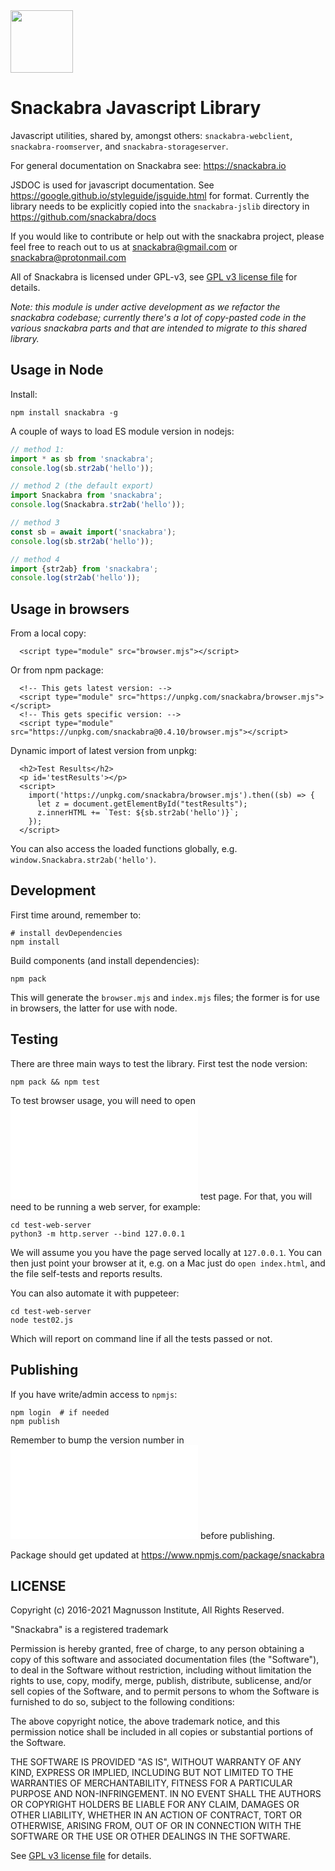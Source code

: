 <img src="https://user-images.githubusercontent.com/844289/156240563-cfa8d1ff-fd55-43d7-a867-e9e7c77d183e.svg" width="100">

# Snackabra Javascript Library

Javascript utilities, shared by, amongst others:
``snackabra-webclient``, ``snackabra-roomserver``, and
``snackabra-storageserver``.

For general documentation on Snackabra see: https://snackabra.io

JSDOC is used for javascript documentation. See
https://google.github.io/styleguide/jsguide.html for format.
Currently the library needs to be explicitly copied into
the ``snackabra-jslib`` directory in https://github.com/snackabra/docs

If you would like to contribute or help out with the snackabra
project, please feel free to reach out to us at snackabra@gmail.com or
snackabra@protonmail.com

All of Snackabra is licensed under GPL-v3, see [GPL v3 license
file](LICENSE.md) for details.

_Note: this module is under active development as we refactor
the snackabra codebase; currently there's a lot of copy-pasted
code in the various snackabra parts and that are intended to
migrate to this shared library._


## Usage in Node

Install:

```
npm install snackabra -g
```

A couple of ways to load ES module version in nodejs:

```javascript
// method 1:
import * as sb from 'snackabra';
console.log(sb.str2ab('hello'));

// method 2 (the default export)
import Snackabra from 'snackabra';
console.log(Snackabra.str2ab('hello'));

// method 3
const sb = await import('snackabra');
console.log(sb.str2ab('hello'));

// method 4
import {str2ab} from 'snackabra';
console.log(str2ab('hello'));
```

## Usage in browsers

From a local copy:

```
  <script type="module" src="browser.mjs"></script>
```

Or from npm package:

```
  <!-- This gets latest version: -->
  <script type="module" src="https://unpkg.com/snackabra/browser.mjs"></script>
  <!-- This gets specific version: -->
  <script type="module" src="https://unpkg.com/snackabra@0.4.10/browser.mjs"></script>
```

Dynamic import of latest version from unpkg:

```
  <h2>Test Results</h2>
  <p id='testResults'></p>
  <script>
    import('https://unpkg.com/snackabra/browser.mjs').then((sb) => {
      let z = document.getElementById("testResults");
      z.innerHTML += `Test: ${sb.str2ab('hello')}`;
    });
  </script>
```

You can also access the loaded functions globally, e.g. ``window.Snackabra.str2ab('hello')``.


## Development

First time around, remember to:

```
# install devDependencies
npm install
```

Build components (and install dependencies):

```
npm pack
```

This will generate the ``browser.mjs`` and ``index.mjs`` files;
the former is for use in browsers, the latter for use with node.

## Testing

There are three main ways to test the library. First test the node version:

```
npm pack && npm test
```

To test browser usage, you will need to open 
![index.html](test-web-server/index.html) test page.
For that, you will
need to be running a web server, for example:

```
cd test-web-server
python3 -m http.server --bind 127.0.0.1
```

We will assume you you have the page served locally at ``127.0.0.1``.
You can then just point your browser at it, e.g. on a Mac just do
``open index.html``, and the file self-tests and reports results.

You can also automate it with puppeteer:

```
cd test-web-server
node test02.js
```

Which will report on command line if all the tests passed or not.


## Publishing

If you have write/admin access to ``npmjs``:

```
npm login  # if needed
npm publish
```

Remember to bump the version number in ![package.json](package.json) before publishing.

Package should get updated at https://www.npmjs.com/package/snackabra 


## LICENSE

Copyright (c) 2016-2021 Magnusson Institute, All Rights Reserved.

"Snackabra" is a registered trademark

Permission is hereby granted, free of charge, to any person obtaining
a copy of this software and associated documentation files (the
"Software"), to deal in the Software without restriction, including
without limitation the rights to use, copy, modify, merge, publish,
distribute, sublicense, and/or sell copies of the Software, and to
permit persons to whom the Software is furnished to do so, subject to
the following conditions:

The above copyright notice, the above trademark notice, and this
permission notice shall be included in all copies or substantial
portions of the Software.

THE SOFTWARE IS PROVIDED "AS IS", WITHOUT WARRANTY OF ANY KIND,
EXPRESS OR IMPLIED, INCLUDING BUT NOT LIMITED TO THE WARRANTIES OF
MERCHANTABILITY, FITNESS FOR A PARTICULAR PURPOSE AND
NON-INFRINGEMENT. IN NO EVENT SHALL THE AUTHORS OR COPYRIGHT HOLDERS BE
LIABLE FOR ANY CLAIM, DAMAGES OR OTHER LIABILITY, WHETHER IN AN ACTION
OF CONTRACT, TORT OR OTHERWISE, ARISING FROM, OUT OF OR IN CONNECTION
WITH THE SOFTWARE OR THE USE OR OTHER DEALINGS IN THE SOFTWARE.

See [GPL v3 license file](LICENSE.md) for details.
